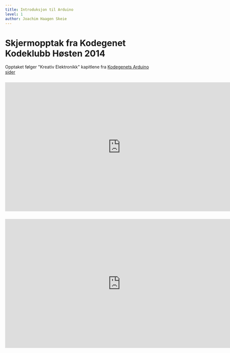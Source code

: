 ```yaml
---
title: Introduksjon til Arduino
level: 1
author: Joachim Haagen Skeie
---
```


<h1>Skjermopptak fra Kodegenet Kodeklubb Høsten 2014</h1>

<div>Opptaket følger "Kreativ Elektronikk" kapitlene fra <a href="hhttps://kodegenet.no/track/javascript/courses/arduino">Kodegenets Arduino sider</a></div>

<div style="text-align: center; margin-top: 25px;">
<iframe src="https://player.vimeo.com/video/106882835" width="750" height="421" frameborder="0" webkitallowfullscreen mozallowfullscreen allowfullscreen></iframe>
</div>

<div style="text-align: center; margin-top: 25px;">
<iframe src="https://player.vimeo.com/video/112161712" width="750" height="421" frameborder="0" webkitallowfullscreen mozallowfullscreen allowfullscreen></iframe>
</div>